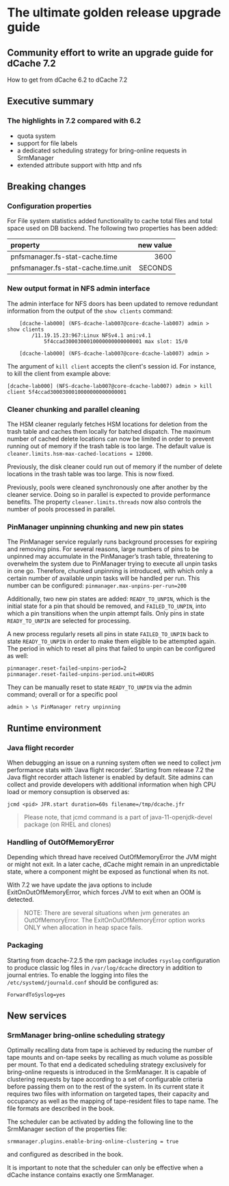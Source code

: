 
# The ultimate golden release upgrade guide

## Community effort to write an upgrade guide for dCache 7.2

How to get from dCache 6.2 to dCache 7.2

## Executive summary

### The highlights in 7.2 compared with 6.2

-  quota system 
-  support for file labels
-  a dedicated scheduling strategy for bring-online requests in SrmManager
-  extended attribute support with http and nfs


## Breaking changes

### Configuration properties
For File system statistics added functionality to cache total files and total space used on DB backend. 
The following two properties has been added:


| property  | new value |
|:----------|-------:|
pnfsmanager.fs-stat-cache.time | 3600
pnfsmanager.fs-stat-cache.time.unit | SECONDS

### New output format in NFS admin interface

The admin interface for NFS doors has been updated to remove redundant information from the output of the `show clients` command:

```
    [dcache-lab000] (NFS-dcache-lab007@core-dcache-lab007) admin > show clients
        /11.19.15.23:967:Linux NFSv4.1 ani:v4.1
            5f4ccad3000300010000000000000001 max slot: 15/0
    
    [dcache-lab000] (NFS-dcache-lab007@core-dcache-lab007) admin >
```

The argument of `kill client` accepts the client's session id. For instance, to kill the client from example above:

```
[dcache-lab000] (NFS-dcache-lab007@core-dcache-lab007) admin > kill client 5f4ccad3000300010000000000000001
```

### Cleaner chunking and parallel cleaning

The HSM cleaner regularly fetches HSM locations for deletion from the trash table and caches them locally for batched dispatch. The maximum number of cached delete locations can now be limited in order to prevent running out of memory if the trash table is too large. The default value is `cleaner.limits.hsm-max-cached-locations = 12000`.

Previously, the disk cleaner could run out of memory if the number of delete locations in the trash table was too large. This is now fixed.

Previously, pools were cleaned synchronously one after another by the cleaner service. Doing so in parallel is expected to provide performance benefits.
The property `cleaner.limits.threads` now also controls the number of pools processed in parallel.

### PinManager unpinning chunking and new pin states

The PinManager service regularly runs background processes for expiring and removing pins. For several reasons, large numbers of pins to be unpinned may accumulate in the PinManager’s trash table, threatening to overwhelm the system due to PinManager trying to execute all unpin tasks in one go. Therefore, chunked unpinning is introduced, with which only a certain number of available unpin tasks will be handled per run. This number can be configured: `pinmanager.max-unpins-per-run=200`

Additionally, two new pin states are added: `READY_TO_UNPIN`, which is the initial state for a pin that should be removed, and `FAILED_TO_UNPIN`, into which a pin transitions when the unpin attempt fails. Only pins in state `READY_TO_UNPIN` are selected for processing.

A new process regularly resets all pins in state `FAILED_TO_UNPIN` back to state `READY_TO_UNPIN` in order to make them eligible to be attempted again. The period in which to reset all pins that failed to unpin can be configured as well:

```
pinmanager.reset-failed-unpins-period=2
pinmanager.reset-failed-unpins-period.unit=HOURS
```

They can be manually reset to state `READY_TO_UNPIN` via the admin command; overall or for a specific pool

```
admin > \s PinManager retry unpinning
```


## Runtime environment

### Java flight recorder

When debugging an issue on a running system often we need to collect jvm performance stats with ‘Java flight recorder’. Starting from release 7.2 the Java flight recorder attach listener is enabled by default. Site admins can collect and provide developers with additional information when high CPU load or memory consuption is observed as:

```
jcmd <pid> JFR.start duration=60s filename=/tmp/dcache.jfr
```

> Please note, that jcmd command is a part of java-11-openjdk-devel package (on RHEL and clones)

### Handling of OutOfMemoryError

Depending which thread have received OutOfMemoryError the JVM might or might not exit. In a later cache, dCache might remain in an unpredictable state, where a component might be exposed as functional when its not.

With 7.2 we have update the java options to include ExitOnOutOfMemoryError, which forces JVM to exit when an OOM is detected.

> NOTE: There are several situations when jvm generates an OutOfMemoryError. The ExitOnOutOfMemoryError option works ONLY when allocation in heap space fails.

### Packaging

Starting from dcache-7.2.5 the rpm package includes `rsyslog` configuration to produce classic log files in `/var/log/dcache` directory in addition to
journal entries. To enable the logging into files the `/etc/systemd/journald.conf` should be configured as:

```
ForwardToSyslog=yes
```

## New services

### SrmManager bring-online scheduling strategy

Optimally recalling data from tape is achieved by reducing the number of tape mounts and on-tape seeks by recalling as much volume as possible per mount. To that end a dedicated scheduling strategy exclusively for bring-online requests is introduced in the SrmManager. It is capable of clustering requests by tape according to a set of configurable criteria before passing them on to the rest of the system. In its current state it requires two files with information on targeted tapes, their capacity and occupancy as well as the mapping of tape-resident files to tape name. The file formats are described in the book.

The scheduler can be activated by adding the following line to the SrmManager section of the properties file:

`srmmanager.plugins.enable-bring-online-clustering = true`

and configured as described in the book.

It is important to note that the scheduler can only be effective when a dCache instance contains exactly one SrmManager.

